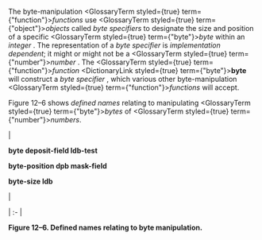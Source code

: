  



The byte-manipulation <GlossaryTerm styled={true} term={"function"}><i>functions</i></GlossaryTerm> use <GlossaryTerm styled={true} term={"object"}><i>objects</i></GlossaryTerm> called *byte specifiers* to designate the size and position of a specific <GlossaryTerm styled={true} term={"byte"}><i>byte</i></GlossaryTerm> within an *integer* . The representation of a *byte specifier* is *implementation dependent*; it might or might not be a <GlossaryTerm styled={true} term={"number"}><i>number</i></GlossaryTerm> . The <GlossaryTerm styled={true} term={"function"}><i>function</i></GlossaryTerm> <DictionaryLink styled={true} term={"byte"}><b>byte</b></DictionaryLink> will construct a *byte specifier* , which various other byte-manipulation <GlossaryTerm styled={true} term={"function"}><i>functions</i></GlossaryTerm> will accept. 



Figure 12–6 shows *defined names* relating to manipulating <GlossaryTerm styled={true} term={"byte"}><i>bytes</i></GlossaryTerm> of <GlossaryTerm styled={true} term={"number"}><i>numbers</i></GlossaryTerm>. 



|<p>**byte deposit-field ldb-test** </p><p>**byte-position dpb mask-field** </p><p>**byte-size ldb**</p>|

| :- |





**Figure 12–6. Defined names relating to byte manipulation.** 



